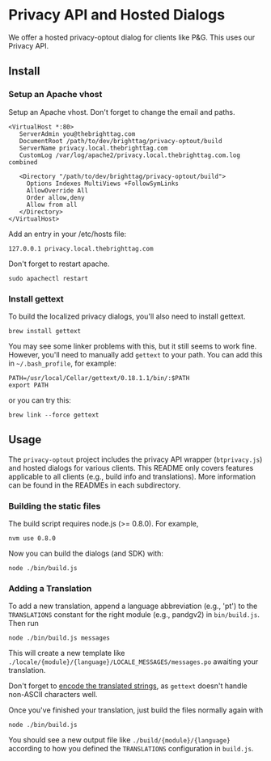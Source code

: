 # Privacy API and Hosted Dialogs

We offer a hosted privacy-optout dialog for clients like P&G. This uses our Privacy API.

## Install

### Setup an Apache vhost

Setup an Apache vhost. Don't forget to change the email and paths.

    <VirtualHost *:80>
       ServerAdmin you@thebrighttag.com
       DocumentRoot /path/to/dev/brighttag/privacy-optout/build
       ServerName privacy.local.thebrighttag.com
       CustomLog /var/log/apache2/privacy.local.thebrighttag.com.log combined

       <Directory "/path/to/dev/brighttag/privacy-optout/build">
         Options Indexes MultiViews +FollowSymLinks
         AllowOverride All
         Order allow,deny
         Allow from all
       </Directory>
    </VirtualHost>

Add an entry in your /etc/hosts file:

    127.0.0.1 privacy.local.thebrighttag.com

Don't forget to restart apache.

    sudo apachectl restart

### Install gettext

To build the localized privacy dialogs, you'll also need to install gettext.

    brew install gettext

You may see some linker problems with this, but it still seems to work fine. However, you'll need to manually
add `gettext` to your path. You can add this in `~/.bash_profile`, for example:

    PATH=/usr/local/Cellar/gettext/0.18.1.1/bin/:$PATH
    export PATH

or you can try this:

    brew link --force gettext

## Usage

The `privacy-optout` project includes the privacy API wrapper (`btprivacy.js`) and hosted dialogs for various clients. This
README only covers features applicable to all clients (e.g., build info and translations). More information can be found in
the READMEs in each subdirectory.

### Building the static files

The build script requires node.js (>= 0.8.0). For example,

    nvm use 0.8.0

Now you can build the dialogs (and SDK) with:

    node ./bin/build.js

### Adding a Translation

To add a new translation, append a language abbreviation (e.g., 'pt') to the `TRANSLATIONS` constant for the right module
(e.g., pandgv2) in `bin/build.js`. Then run

    node ./bin/build.js messages

This will create a new template like `./locale/{module}/{language}/LOCALE_MESSAGES/messages.po` awaiting your translation.

Don't forget to [encode the translated strings](http://www.unicodetools.com/unicode/convert-to-html.php),
as `gettext` doesn't handle non-ASCII characters well. 

Once you've finished your translation, just build the files normally again with

    node ./bin/build.js

You should see a new output file like `./build/{module}/{language}` according to how you defined
the `TRANSLATIONS` configuration in `build.js`.

